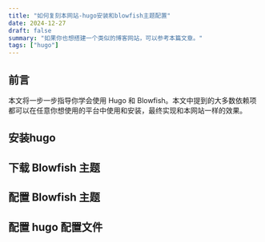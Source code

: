 ```yaml
---
title: "如何复刻本网站-hugo安装和blowfish主题配置"
date: 2024-12-27
draft: false
summary: "如果你也想搭建一个类似的博客网站，可以参考本篇文章。"
tags: ["hugo"]
---
```


## 前言

本文将一步一步指导你学会使用 Hugo 和 Blowfish。本文中提到的大多数依赖项都可以在任意你想使用的平台中使用和安装，最终实现和本网站一样的效果。

## 安装hugo

## 下载 Blowfish 主题

## 配置 Blowfish 主题

## 配置 hugo 配置文件
